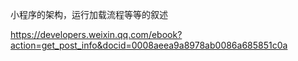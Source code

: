 小程序的架构，运行加载流程等等的叙述

https://developers.weixin.qq.com/ebook?action=get_post_info&docid=0008aeea9a8978ab0086a685851c0a

